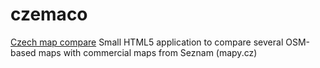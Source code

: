 czemaco
=======

[Czech map compare](http://vrabcak.github.io/czemaco/)
Small HTML5 application to compare several OSM-based maps with commercial maps from Seznam (mapy.cz)
